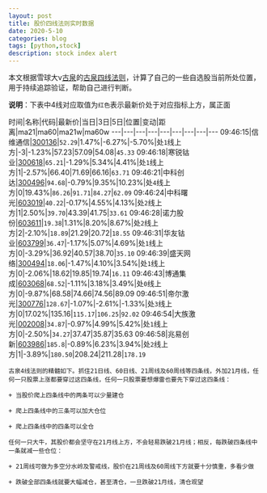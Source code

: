 ```yaml
---
layout: post
title: 股价四线法则实时数据
date: 2020-5-10
categories: blog
tags: [python,stock]
description: stock index alert
---
```



本文根据雪球大v[古泉](https://xueqiu.com/u/7148646888)的[古泉四线法则](https://xueqiu.com/7148646888/130498192)，计算了自己的一些自选股当前所处位置，用于持续追踪验证，帮助自己进行判断。

**说明**：下表中4线对应取值为`红色`表示最新价处于对应指标上方，属正面

时间|名称|代码|最新价|当日|3日|5日|位置|变动|距离|ma21|ma60|ma21w|ma60w
---|---|---|---|---|---|---|---|---
09:46:15|信维通信|[300136](https://xueqiu.com/S/SZ300136)|`52.29`|1.47%|-6.27%|-5.70%|处`1`线上方|-3|-1.23%|57.23|57.09|54.08|`45.33`
09:46:18|寒锐钴业|[300618](https://xueqiu.com/S/SZ300618)|`65.21`|-1.29%|5.34%|4.41%|处`1`线上方|1|-2.57%|66.40|71.69|66.16|`63.71`
09:46:21|中科创达|[300496](https://xueqiu.com/S/SZ300496)|`94.68`|-0.79%|9.35%|10.23%|处`4`线上方|0|19.43%|`86.26`|`91.71`|`84.27`|`62.09`
09:46:24|中科曙光|[603019](https://xueqiu.com/S/SH603019)|`40.22`|-0.17%|4.55%|4.13%|处`2`线上方|1|2.50%|`39.70`|43.39|41.75|`33.61`
09:46:28|诺力股份|[603611](https://xueqiu.com/S/SH603611)|`19.38`|1.31%|8.20%|8.67%|处`2`线上方|2|-2.10%|`18.89`|21.29|20.72|`18.55`
09:46:31|华友钴业|[603799](https://xueqiu.com/S/SH603799)|`36.47`|-1.17%|5.07%|4.69%|处`1`线上方|0|-3.29%|36.92|40.57|38.70|`35.10`
09:46:39|盛天网络|[300494](https://xueqiu.com/S/SZ300494)|`18.06`|-1.47%|4.10%|3.54%|处`1`线上方|0|-2.06%|18.62|19.85|19.74|`16.11`
09:46:43|博通集成|[603068](https://xueqiu.com/S/SH603068)|`68.52`|-1.11%|3.18%|3.49%|处`0`线上方|0|-9.87%|68.58|74.66|74.56|89.09
09:46:51|帝尔激光|[300776](https://xueqiu.com/S/SZ300776)|`128.67`|-1.07%|-2.61%|-1.33%|处`3`线上方|0|17.02%|135.16|`115.17`|`106.25`|`92.02`
09:46:54|大族激光|[002008](https://xueqiu.com/S/SZ002008)|`34.87`|-0.97%|4.99%|5.42%|处`1`线上方|0|-2.50%|`34.27`|37.47|35.87|35.63
09:46:58|兆易创新|[603986](https://xueqiu.com/S/SH603986)|`185.8`|-0.89%|6.23%|3.94%|处`2`线上方|1|-3.89%|`180.50`|208.24|211.28|`178.19`

```
古泉4线法则的精髓如下。抓住21日线、60日线、21周线及60周线等四条线，外加21月线，任何一只股票上涨都要穿过这四条线，任何一只股票要想爆雷也要先下穿过这四条线：

+ 当股价爬上四条线中的两条可以少量建仓

+ 爬上四条线中的三条可以加大仓位

+ 爬上四条线中的四条可以全仓

任何一只大牛，其股价都会坚守在21月线上方，不会轻易跌破21月线；相反，每跌破四条线中一条就减一些仓位：

+ 21周线可做为多空分水岭及警戒线，股价在21周线及60周线下方就要十分慎重，多看少做

+ 跌破全部四条线就要大幅减仓，甚至清仓，一旦跌破21月线，清仓观望
```